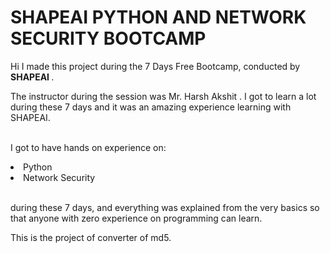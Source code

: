 # SHAPEAI PYTHON AND NETWORK SECURITY BOOTCAMP



Hi I made this project during the 7 Days Free Bootcamp, conducted by <b> SHAPEAI </b>.

The instructor during the session was Mr. Harsh Akshit  . I got to learn a lot during these 7 days and it was an amazing experience learning with SHAPEAI.

<br>I got to have hands on experience on:

<li>Python

<li>Network Security

<br>during these 7 days, and everything was explained from the very basics so that anyone with zero experience on programming can learn.


<p> This is the project of converter of md5.
</p>
